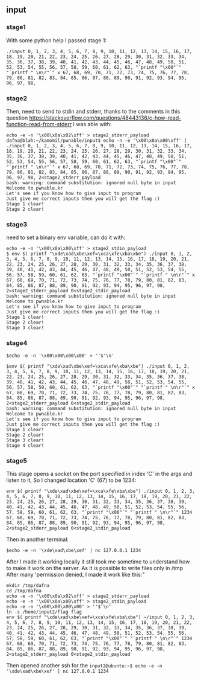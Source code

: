 ## input

### stage1
With some python help I passed stage 1:

```
./input 0, 1, 2, 3, 4, 5, 6, 7, 8, 9, 10, 11, 12, 13, 14, 15, 16, 17, 18, 19, 20, 21, 22, 23, 24, 25, 26, 27, 28, 29, 30, 31, 32, 33, 34, 35, 36, 37, 38, 39, 40, 41, 42, 43, 44, 45, 46, 47, 48, 49, 50, 51, 52, 53, 54, 55, 56, 57, 58, 59, 60, 61, 62, 63, "`printf "\x00"`" "`printf " \n\r"`" x 67, 68, 69, 70, 71, 72, 73, 74, 75, 76, 77, 78, 79, 80, 81, 82, 83, 84, 85, 86, 87, 88, 89, 90, 91, 92, 93, 94, 95, 96, 97, 98,
```
### stage2
Then, need to send to stdin and stderr, thanks to the comments in this question https://stackoverflow.com/questions/48443136/c-how-read-function-read-from-stderr
I was able with:
```
echo -e -n '\x00\x0a\x02\xff' > stage2_stderr_payload
dafna@blah:~/kamomil/pwnable/input$ echo -n -e '\x00\x0a\x00\xff' | ./input 0, 1, 2, 3, 4, 5, 6, 7, 8, 9, 10, 11, 12, 13, 14, 15, 16, 17, 18, 19, 20, 21, 22, 23, 24, 25, 26, 27, 28, 29, 30, 31, 32, 33, 34, 35, 36, 37, 38, 39, 40, 41, 42, 43, 44, 45, 46, 47, 48, 49, 50, 51, 52, 53, 54, 55, 56, 57, 58, 59, 60, 61, 62, 63, "`printf "\x00"`" "`printf " \n\r"`" x 67, 68, 69, 70, 71, 72, 73, 74, 75, 76, 77, 78, 79, 80, 81, 82, 83, 84, 85, 86, 87, 88, 89, 90, 91, 92, 93, 94, 95, 96, 97, 98, 2<stage2_stderr_payload
bash: warning: command substitution: ignored null byte in input
Welcome to pwnable.kr
Let's see if you know how to give input to program
Just give me correct inputs then you will get the flag :)
Stage 1 clear!
Stage 2 clear!
```
### stage3
need to set a binary env variable, can do it with:
```
echo -e -n '\x00\x0a\x00\xff' > stage2_stdin_payload
$ env $( printf "\xde\xad\xbe\xef=\xca\xfe\xba\xbe") ./input 0, 1, 2, 3, 4, 5, 6, 7, 8, 9, 10, 11, 12, 13, 14, 15, 16, 17, 18, 19, 20, 21, 22, 23, 24, 25, 26, 27, 28, 29, 30, 31, 32, 33, 34, 35, 36, 37, 38, 39, 40, 41, 42, 43, 44, 45, 46, 47, 48, 49, 50, 51, 52, 53, 54, 55, 56, 57, 58, 59, 60, 61, 62, 63, "`printf "\x00"`" "`printf " \n\r"`" x 67, 68, 69, 70, 71, 72, 73, 74, 75, 76, 77, 78, 79, 80, 81, 82, 83, 84, 85, 86, 87, 88, 89, 90, 91, 92, 93, 94, 95, 96, 97, 98, 2<stage2_stderr_payload 0<stage2_stdin_payload
bash: warning: command substitution: ignored null byte in input
Welcome to pwnable.kr
Let's see if you know how to give input to program
Just give me correct inputs then you will get the flag :)
Stage 1 clear!
Stage 2 clear!
Stage 3 clear!
```
### stage4
```
$echo -e -n '\x00\x00\x00\x00' > ''$'\n'

$env $( printf "\xde\xad\xbe\xef=\xca\xfe\xba\xbe") ./input 0, 1, 2, 3, 4, 5, 6, 7, 8, 9, 10, 11, 12, 13, 14, 15, 16, 17, 18, 19, 20, 21, 22, 23, 24, 25, 26, 27, 28, 29, 30, 31, 32, 33, 34, 35, 36, 37, 38, 39, 40, 41, 42, 43, 44, 45, 46, 47, 48, 49, 50, 51, 52, 53, 54, 55, 56, 57, 58, 59, 60, 61, 62, 63, "`printf "\x00"`" "`printf " \n\r"`" x 67, 68, 69, 70, 71, 72, 73, 74, 75, 76, 77, 78, 79, 80, 81, 82, 83, 84, 85, 86, 87, 88, 89, 90, 91, 92, 93, 94, 95, 96, 97, 98, 2<stage2_stderr_payload 0<stage2_stdin_payload
bash: warning: command substitution: ignored null byte in input
Welcome to pwnable.kr
Let's see if you know how to give input to program
Just give me correct inputs then you will get the flag :)
Stage 1 clear!
Stage 2 clear!
Stage 3 clear!
Stage 4 clear!
```
### stage5
This stage opens a socket on the port specified in index 'C' in the args and listen to it,
So I changed location 'C' (67) to be 1234:
```
env $( printf "\xde\xad\xbe\xef=\xca\xfe\xba\xbe") ./input 0, 1, 2, 3, 4, 5, 6, 7, 8, 9, 10, 11, 12, 13, 14, 15, 16, 17, 18, 19, 20, 21, 22, 23, 24, 25, 26, 27, 28, 29, 30, 31, 32, 33, 34, 35, 36, 37, 38, 39, 40, 41, 42, 43, 44, 45, 46, 47, 48, 49, 50, 51, 52, 53, 54, 55, 56, 57, 58, 59, 60, 61, 62, 63, "`printf "\x00"`" "`printf " \n\r"`" 1234 67, 68, 69, 70, 71, 72, 73, 74, 75, 76, 77, 78, 79, 80, 81, 82, 83, 84, 85, 86, 87, 88, 89, 90, 91, 92, 93, 94, 95, 96, 97, 98, 
2<stage2_stderr_payload 0<stage2_stdin_payload
```
Then in another terminal:
```
$echo -e -n '\xde\xad\xbe\xef' | nc 127.0.0.1 1234
```
After I made it working locally it still took me sometime to understand how to make it work on the server.
As it is possible to write files only in /tmp
After many 'permission denied, I made it work like this:"
```
mkdir /tmp/dafna
cd /tmp/dafna
echo -e -n '\x00\x0a\x02\xff' > stage2_stderr_payload
echo -e -n '\x00\x0a\x00\xff' > stage2_stdin_payload
echo -e -n '\x00\x00\x00\x00' > ''$'\n'
ln -s /home/input2/flag flag
env $( printf "\xde\xad\xbe\xef=\xca\xfe\xba\xbe") ~/input 0, 1, 2, 3, 4, 5, 6, 7, 8, 9, 10, 11, 12, 13, 14, 15, 16, 17, 18, 19, 20, 21, 22, 23, 24, 25, 26, 27, 28, 29, 30, 31, 32, 33, 34, 35, 36, 37, 38, 39, 40, 41, 42, 43, 44, 45, 46, 47, 48, 49, 50, 51, 52, 53, 54, 55, 56, 57, 58, 59, 60, 61, 62, 63, "`printf "\x00"`" "`printf " \n\r"`" 1234 67, 68, 69, 70, 71, 72, 73, 74, 75, 76, 77, 78, 79, 80, 81, 82, 83, 84, 85, 86, 87, 88, 89, 90, 91, 92, 93, 94, 95, 96, 97, 98, 2<stage2_stderr_payload 0<stage2_stdin_payload
```
Then opened another ssh for the `input2@ubuntu:~$ echo -e -n '\xde\xad\xbe\xef' | nc 127.0.0.1 1234`
